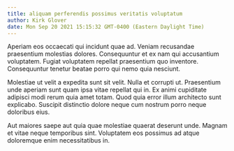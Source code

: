 ```yaml
---
title: aliquam perferendis possimus veritatis voluptatum
author: Kirk Glover
date: Mon Sep 20 2021 15:15:32 GMT-0400 (Eastern Daylight Time)
---
```

Aperiam eos occaecati qui incidunt quae ad. Veniam recusandae praesentium molestias dolores. Consequuntur et ex nam qui accusantium voluptatem. Fugiat voluptatem repellat praesentium quo inventore. Consequuntur tenetur beatae porro qui nemo quia nesciunt.

 Molestiae ut velit a expedita sunt sit velit. Nulla et corrupti ut. Praesentium unde aperiam sunt quam ipsa vitae repellat qui in. Ex animi cupiditate adipisci modi rerum quia amet totam. Quod quia error illum architecto sunt explicabo. Suscipit distinctio dolore neque cum nostrum porro neque doloribus eius.

 Aut maiores saepe aut quia quae molestiae quaerat deserunt unde. Magnam et vitae neque temporibus sint. Voluptatem eos possimus ad atque doloremque enim necessitatibus in.